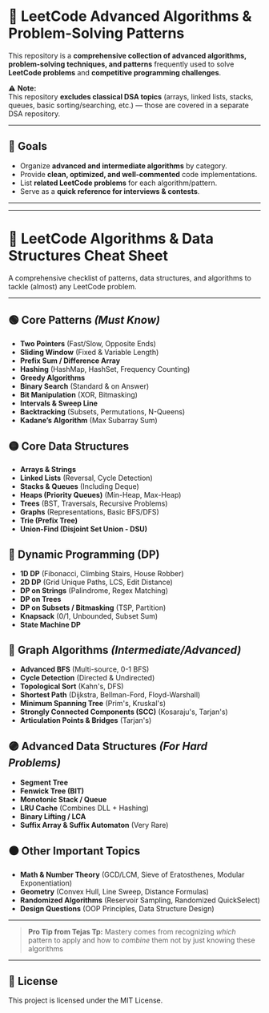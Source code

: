 # 🚀 LeetCode Advanced Algorithms & Problem-Solving Patterns

This repository is a **comprehensive collection of advanced algorithms, problem-solving techniques, and patterns** frequently used to solve **LeetCode problems** and **competitive programming challenges**.

⚠ **Note:**  
This repository **excludes classical DSA topics** (arrays, linked lists, stacks, queues, basic sorting/searching, etc.) — those are covered in a separate DSA repository.

---

## 📌 Goals
- Organize **advanced and intermediate algorithms** by category.
- Provide **clean, optimized, and well-commented** code implementations.
- List **related LeetCode problems** for each algorithm/pattern.
- Serve as a **quick reference for interviews & contests**.

---
---

# 🧠 LeetCode Algorithms & Data Structures Cheat Sheet

A comprehensive checklist of patterns, data structures, and algorithms to tackle (almost) any LeetCode problem.

---

## 🟢 Core Patterns *(Must Know)*
- **Two Pointers** (Fast/Slow, Opposite Ends)
- **Sliding Window** (Fixed & Variable Length)
- **Prefix Sum / Difference Array**
- **Hashing** (HashMap, HashSet, Frequency Counting)
- **Greedy Algorithms**
- **Binary Search** (Standard & on Answer)
- **Bit Manipulation** (XOR, Bitmasking)
- **Intervals & Sweep Line**
- **Backtracking** (Subsets, Permutations, N-Queens)
- **Kadane’s Algorithm** (Max Subarray Sum)

## 🟡 Core Data Structures
- **Arrays & Strings**
- **Linked Lists** (Reversal, Cycle Detection)
- **Stacks & Queues** (Including Deque)
- **Heaps (Priority Queues)** (Min-Heap, Max-Heap)
- **Trees** (BST, Traversals, Recursive Problems)
- **Graphs** (Representations, Basic BFS/DFS)
- **Trie (Prefix Tree)**
- **Union-Find (Disjoint Set Union - DSU)**

## 🔵 Dynamic Programming (DP)
- **1D DP** (Fibonacci, Climbing Stairs, House Robber)
- **2D DP** (Grid Unique Paths, LCS, Edit Distance)
- **DP on Strings** (Palindrome, Regex Matching)
- **DP on Trees**
- **DP on Subsets / Bitmasking** (TSP, Partition)
- **Knapsack** (0/1, Unbounded, Subset Sum)
- **State Machine DP**

## 🔴 Graph Algorithms *(Intermediate/Advanced)*
- **Advanced BFS** (Multi-source, 0-1 BFS)
- **Cycle Detection** (Directed & Undirected)
- **Topological Sort** (Kahn's, DFS)
- **Shortest Path** (Dijkstra, Bellman-Ford, Floyd-Warshall)
- **Minimum Spanning Tree** (Prim's, Kruskal's)
- **Strongly Connected Components (SCC)** (Kosaraju's, Tarjan's)
- **Articulation Points & Bridges** (Tarjan's)

## 🟣 Advanced Data Structures *(For Hard Problems)*
- **Segment Tree**
- **Fenwick Tree (BIT)**
- **Monotonic Stack / Queue**
- **LRU Cache** (Combines DLL + Hashing)
- **Binary Lifting / LCA**
- **Suffix Array & Suffix Automaton** (Very Rare)

## ⚫️ Other Important Topics
- **Math & Number Theory** (GCD/LCM, Sieve of Eratosthenes, Modular Exponentiation)
- **Geometry** (Convex Hull, Line Sweep, Distance Formulas)
- **Randomized Algorithms** (Reservoir Sampling, Randomized QuickSelect)
- **Design Questions** (OOP Principles, Data Structure Design)

---

> **Pro Tip from Tejas Tp:** Mastery comes from recognizing *which* pattern to apply and how to *combine* them not by just knowing these algorithms
---

## 📜 License
This project is licensed under the MIT License.
